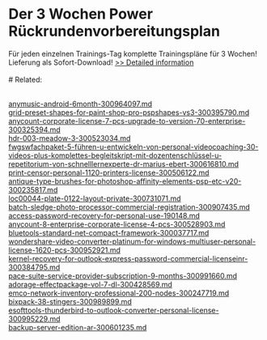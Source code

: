 # Der 3 Wochen Power Rückrundenvorbereitungsplan
Für jeden einzelnen Trainings-Tag komplette Trainingspläne für 3 Wochen! Lieferung als Sofort-Download!
[>> Detailed information](https://secure.shareit.com/shareit/product.html?productid=300731161&affiliateid=200057808)<br/><br/># Related:

<br />[anymusic-android-6month-300964097.md](https://github.com/downloadplanet/downloadplanet/blob/main/anymusic-android-6month-300964097.md)<br />[grid-preset-shapes-for-paint-shop-pro-pspshapes-vs3-300395790.md](https://github.com/downloadplanet/downloadplanet/blob/main/grid-preset-shapes-for-paint-shop-pro-pspshapes-vs3-300395790.md)<br />[anycount-corporate-license-7-pcs-upgrade-to-version-70-enterprise-300325394.md](https://github.com/downloadplanet/downloadplanet/blob/main/anycount-corporate-license-7-pcs-upgrade-to-version-70-enterprise-300325394.md)<br />[hdr-003-meadow-3-300523034.md](https://github.com/downloadplanet/downloadplanet/blob/main/hdr-003-meadow-3-300523034.md)<br />[fwgswfachpaket-5-führen-u-entwickeln-von-personal-videocoaching-30-videos-plus-komplettes-begleitskript-mit-dozentenschlüssel-u-repetitorium-von-schnelllernexperte-dr-marius-ebert-300616810.md](https://github.com/downloadplanet/downloadplanet/blob/main/fwgswfachpaket-5-führen-u-entwickeln-von-personal-videocoaching-30-videos-plus-komplettes-begleitskript-mit-dozentenschlüssel-u-repetitorium-von-schnelllernexperte-dr-marius-ebert-300616810.md)<br />[print-censor-personal-1120-printers-license-300506122.md](https://github.com/downloadplanet/downloadplanet/blob/main/print-censor-personal-1120-printers-license-300506122.md)<br />[antique-type-brushes-for-photoshop-affinity-elements-psp-etc-v20-300235817.md](https://github.com/downloadplanet/downloadplanet/blob/main/antique-type-brushes-for-photoshop-affinity-elements-psp-etc-v20-300235817.md)<br />[loc00044-plate-0122-layout-private-300731071.md](https://github.com/downloadplanet/downloadplanet/blob/main/loc00044-plate-0122-layout-private-300731071.md)<br />[batch-sledge-photo-processor-commercial-registration-300907435.md](https://github.com/downloadplanet/downloadplanet/blob/main/batch-sledge-photo-processor-commercial-registration-300907435.md)<br />[access-password-recovery-for-personal-use-190148.md](https://github.com/downloadplanet/downloadplanet/blob/main/access-password-recovery-for-personal-use-190148.md)<br />[anycount-8-enterprise-corporate-license-4-pcs-300528903.md](https://github.com/downloadplanet/downloadplanet/blob/main/anycount-8-enterprise-corporate-license-4-pcs-300528903.md)<br />[bluetools-standard-net-compact-framework-300037717.md](https://github.com/downloadplanet/downloadplanet/blob/main/bluetools-standard-net-compact-framework-300037717.md)<br />[wondershare-video-converter-platinum-for-windows-multiuser-personal-license-1620-pcs-300952921.md](https://github.com/downloadplanet/downloadplanet/blob/main/wondershare-video-converter-platinum-for-windows-multiuser-personal-license-1620-pcs-300952921.md)<br />[kernel-recovery-for-outlook-express-password-commercial-licenseinr-300384795.md](https://github.com/downloadplanet/downloadplanet/blob/main/kernel-recovery-for-outlook-express-password-commercial-licenseinr-300384795.md)<br />[pace-suite-service-provider-subscription-9-months-300991660.md](https://github.com/downloadplanet/downloadplanet/blob/main/pace-suite-service-provider-subscription-9-months-300991660.md)<br />[adorage-effectpackage-vol-7-dl-300428569.md](https://github.com/downloadplanet/downloadplanet/blob/main/adorage-effectpackage-vol-7-dl-300428569.md)<br />[emco-network-inventory-professional-200-nodes-300247719.md](https://github.com/downloadplanet/downloadplanet/blob/main/emco-network-inventory-professional-200-nodes-300247719.md)<br />[bixpack-38-stingers-300989899.md](https://github.com/downloadplanet/downloadplanet/blob/main/bixpack-38-stingers-300989899.md)<br />[esofttools-thunderbird-to-outlook-converter-personal-license-300995229.md](https://github.com/downloadplanet/downloadplanet/blob/main/esofttools-thunderbird-to-outlook-converter-personal-license-300995229.md)<br />[backup-server-edition-ar-300601235.md](https://github.com/downloadplanet/downloadplanet/blob/main/backup-server-edition-ar-300601235.md)